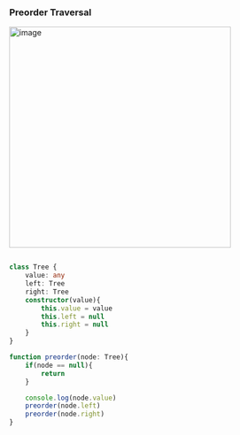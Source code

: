 ### Preorder Traversal

<img width="400" alt="image" src="https://github.com/user-attachments/assets/ed63979d-459f-4bc5-84c0-4b21da4fca99" />


```ts

class Tree {
    value: any
    left: Tree
    right: Tree
    constructor(value){
        this.value = value
        this.left = null
        this.right = null
    }
}

function preorder(node: Tree){
    if(node == null){
        return 
    }

    console.log(node.value)
    preorder(node.left)
    preorder(node.right)
}
```

